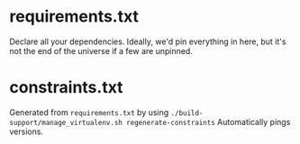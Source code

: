 # requirements.txt
Declare all your dependencies.
Ideally, we'd pin everything in here, but it's not the end of the universe if a few are unpinned.

# constraints.txt
Generated from `requirements.txt`
by using `./build-support/manage_virtualenv.sh regenerate-constraints`
Automatically pings versions.